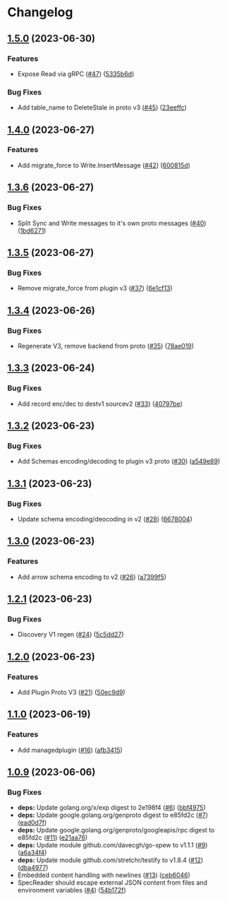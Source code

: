 # Changelog

## [1.5.0](https://github.com/cloudquery/plugin-pb-go/compare/v1.4.0...v1.5.0) (2023-06-30)


### Features

* Expose Read via gRPC ([#47](https://github.com/cloudquery/plugin-pb-go/issues/47)) ([5335b6d](https://github.com/cloudquery/plugin-pb-go/commit/5335b6dc66ff9013b8f600ac3cb2c76073fda7cb))


### Bug Fixes

* Add table_name to DeleteStale in proto v3 ([#45](https://github.com/cloudquery/plugin-pb-go/issues/45)) ([23eeffc](https://github.com/cloudquery/plugin-pb-go/commit/23eeffc90e0e8f8832fba7dd37cabd13f8a86974))

## [1.4.0](https://github.com/cloudquery/plugin-pb-go/compare/v1.3.6...v1.4.0) (2023-06-27)


### Features

* Add migrate_force to Write.InsertMessage ([#42](https://github.com/cloudquery/plugin-pb-go/issues/42)) ([600815d](https://github.com/cloudquery/plugin-pb-go/commit/600815dcc9faef6518a8ab6cbdba476a0ac6a483))

## [1.3.6](https://github.com/cloudquery/plugin-pb-go/compare/v1.3.5...v1.3.6) (2023-06-27)


### Bug Fixes

* Split Sync and Write messages to it's own proto messages ([#40](https://github.com/cloudquery/plugin-pb-go/issues/40)) ([1bd6271](https://github.com/cloudquery/plugin-pb-go/commit/1bd62719f0eac5d6f58e10abf6b48566e5ee3352))

## [1.3.5](https://github.com/cloudquery/plugin-pb-go/compare/v1.3.4...v1.3.5) (2023-06-27)


### Bug Fixes

* Remove migrate_force from plugin v3 ([#37](https://github.com/cloudquery/plugin-pb-go/issues/37)) ([6e1cf13](https://github.com/cloudquery/plugin-pb-go/commit/6e1cf13c8359d9387730173e3fa3c8fb5de8a4be))

## [1.3.4](https://github.com/cloudquery/plugin-pb-go/compare/v1.3.3...v1.3.4) (2023-06-26)


### Bug Fixes

* Regenerate V3, remove backend from proto ([#35](https://github.com/cloudquery/plugin-pb-go/issues/35)) ([78ae019](https://github.com/cloudquery/plugin-pb-go/commit/78ae019b01322dd8ab4f48daa5a6e00d02f8a2cf))

## [1.3.3](https://github.com/cloudquery/plugin-pb-go/compare/v1.3.2...v1.3.3) (2023-06-24)


### Bug Fixes

* Add record enc/dec to destv1 sourcev2 ([#33](https://github.com/cloudquery/plugin-pb-go/issues/33)) ([40797be](https://github.com/cloudquery/plugin-pb-go/commit/40797be0bb62422984845597fbd984b877c76032))

## [1.3.2](https://github.com/cloudquery/plugin-pb-go/compare/v1.3.1...v1.3.2) (2023-06-23)


### Bug Fixes

* Add Schemas encoding/decoding to plugin v3 proto ([#30](https://github.com/cloudquery/plugin-pb-go/issues/30)) ([a549e89](https://github.com/cloudquery/plugin-pb-go/commit/a549e89cb7b34e72db9d9018bf6be47b12182f3d))

## [1.3.1](https://github.com/cloudquery/plugin-pb-go/compare/v1.3.0...v1.3.1) (2023-06-23)


### Bug Fixes

* Update schema encoding/deocoding in v2 ([#28](https://github.com/cloudquery/plugin-pb-go/issues/28)) ([6678004](https://github.com/cloudquery/plugin-pb-go/commit/66780042358299e25d0e2d30f4ecd49c15766f77))

## [1.3.0](https://github.com/cloudquery/plugin-pb-go/compare/v1.2.1...v1.3.0) (2023-06-23)


### Features

* Add arrow schema encoding to v2 ([#26](https://github.com/cloudquery/plugin-pb-go/issues/26)) ([a7399f5](https://github.com/cloudquery/plugin-pb-go/commit/a7399f57a6f612f579321b0dedf11e425f1e6a32))

## [1.2.1](https://github.com/cloudquery/plugin-pb-go/compare/v1.2.0...v1.2.1) (2023-06-23)


### Bug Fixes

* Discovery V1 regen ([#24](https://github.com/cloudquery/plugin-pb-go/issues/24)) ([5c5dd27](https://github.com/cloudquery/plugin-pb-go/commit/5c5dd27d950f8ef2d528cdfe512d2ff51346e3d8))

## [1.2.0](https://github.com/cloudquery/plugin-pb-go/compare/v1.1.0...v1.2.0) (2023-06-23)


### Features

* Add Plugin Proto V3 ([#21](https://github.com/cloudquery/plugin-pb-go/issues/21)) ([50ec9d9](https://github.com/cloudquery/plugin-pb-go/commit/50ec9d90942e74677e39e8379cba6631cde40e04))

## [1.1.0](https://github.com/cloudquery/plugin-pb-go/compare/v1.0.9...v1.1.0) (2023-06-19)


### Features

* Add managedplugin  ([#16](https://github.com/cloudquery/plugin-pb-go/issues/16)) ([afb3415](https://github.com/cloudquery/plugin-pb-go/commit/afb3415accd4932862cf6df23660dd242164dd6e))

## [1.0.9](https://github.com/cloudquery/plugin-pb-go/compare/v1.0.8...v1.0.9) (2023-06-06)


### Bug Fixes

* **deps:** Update golang.org/x/exp digest to 2e198f4 ([#6](https://github.com/cloudquery/plugin-pb-go/issues/6)) ([bbf4975](https://github.com/cloudquery/plugin-pb-go/commit/bbf4975f895c4a930962ccd00bcdfcc33154715b))
* **deps:** Update google.golang.org/genproto digest to e85fd2c ([#7](https://github.com/cloudquery/plugin-pb-go/issues/7)) ([ead0d7f](https://github.com/cloudquery/plugin-pb-go/commit/ead0d7f4f142f95c9c8ac52da0dced22ddccae61))
* **deps:** Update google.golang.org/genproto/googleapis/rpc digest to e85fd2c ([#11](https://github.com/cloudquery/plugin-pb-go/issues/11)) ([e21aa76](https://github.com/cloudquery/plugin-pb-go/commit/e21aa7631b9ea7b5824d625b923cfb088c6f6108))
* **deps:** Update module github.com/davecgh/go-spew to v1.1.1 ([#9](https://github.com/cloudquery/plugin-pb-go/issues/9)) ([a6a34f4](https://github.com/cloudquery/plugin-pb-go/commit/a6a34f4d7e4988a649a26b91115af6a4eb7860aa))
* **deps:** Update module github.com/stretchr/testify to v1.8.4 ([#12](https://github.com/cloudquery/plugin-pb-go/issues/12)) ([dba4977](https://github.com/cloudquery/plugin-pb-go/commit/dba497785ca2b781c24d7d8120488502eb5b24c4))
* Embedded content handling with newlines ([#13](https://github.com/cloudquery/plugin-pb-go/issues/13)) ([ceb6046](https://github.com/cloudquery/plugin-pb-go/commit/ceb6046ab407c14df991fb1ee2caf494a0aa278a))
* SpecReader should escape external JSON content from files and environment variables ([#4](https://github.com/cloudquery/plugin-pb-go/issues/4)) ([54b172f](https://github.com/cloudquery/plugin-pb-go/commit/54b172f13b19b2ee59009098679f45fae67f28a3))
